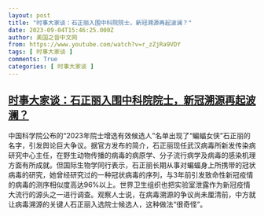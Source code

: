 ```yaml
---
layout: post
title: "时事大家谈：石正丽入围中科院院士，新冠溯源再起波澜？"
date: 2023-09-04T15:46:25.000Z
author: 美国之音中文网
from: https://www.youtube.com/watch?v=r_zZjRa9VDY
tags: [ 时事大家谈 ]
comments: True
categories: [ 时事大家谈 ]
---
```

<!--1693842385000-->
[时事大家谈：石正丽入围中科院院士，新冠溯源再起波澜？](https://www.youtube.com/watch?v=r_zZjRa9VDY)
------

<div>
中国科学院公布的“2023年院士增选有效候选人”名单出现了“蝙蝠女侠”石正丽的名字，引发舆论巨大争议。据官方发布的简介，石正丽现任武汉病毒所新发传染病研究中心主任，在野生动物传播的病毒的病原学、分子流行病学及病毒的感染机理方面有所成就。但国际生物学同行表示，石正丽长期从事对蝙蝠身上所携带的冠状病毒的研究，她曾经研究过的一种冠状病毒的序列，与3年前引发致命性新冠疫情的病毒的测序相似度高达96%以上。世界卫生组织也把实验室泄露作为新冠疫情大流行的源头之一进行调查。观察人士说，在病毒溯源的争议尚未厘清前，中方就让病毒溯源的关键人石正丽入选院士候选人，这种做法“很奇怪”。
</div>
